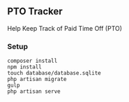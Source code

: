 ## PTO Tracker

Help Keep Track of Paid Time Off (PTO)

### Setup

```
composer install
npm install
touch database/database.sqlite
php artisan migrate
gulp
php artisan serve

```